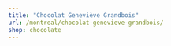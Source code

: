 ```yaml
---
title: "Chocolat Geneviève Grandbois"
url: /montreal/chocolat-genevieve-grandbois/
shop: chocolate
---
```


